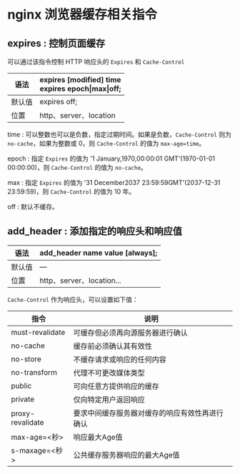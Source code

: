 # nginx 浏览器缓存相关指令

## expires : 控制页面缓存

可以通过该指令控制 HTTP 响应头的 `Expires` 和 `Cache-Control`

| 语法   | expires   [modified] time<br/>expires epoch\|max\|off; |
| ------ | ------------------------------------------------------ |
| 默认值 | expires off;                                           |
| 位置   | http、server、location                                 |

time : 可以整数也可以是负数，指定过期时间。如果是负数，`Cache-Control` 则为 `no-cache`，如果为整数或 0，则 `Cache-Control` 的值为 `max-age=time`。

epoch : 指定 `Expires` 的值为 '1 January,1970,00:00:01 GMT'(1970-01-01 00:00:00)，则 `Cache-Control` 的值为 `no-cache`。

max : 指定 `Expires` 的值为 '31 December2037 23:59:59GMT'(2037-12-31 23:59:59)，则 `Cache-Control` 的值为 10 年。

off : 默认不缓存。

## add_header : 添加指定的响应头和响应值

| 语法   | add_header name value [always]; |
| ------ | ------------------------------- |
| 默认值 | —                               |
| 位置   | http、server、location...       |

`Cache-Control` 作为响应头，可以设置如下值：

| 指令             | 说明                                           |
| ---------------- | ---------------------------------------------- |
| must-revalidate  | 可缓存但必须再向源服务器进行确认               |
| no-cache         | 缓存前必须确认其有效性                         |
| no-store         | 不缓存请求或响应的任何内容                     |
| no-transform     | 代理不可更改媒体类型                           |
| public           | 可向任意方提供响应的缓存                       |
| private          | 仅向特定用户返回响应                           |
| proxy-revalidate | 要求中间缓存服务器对缓存的响应有效性再进行确认 |
| max-age=<秒>     | 响应最大Age值                                  |
| s-maxage=<秒>    | 公共缓存服务器响应的最大Age值                  |